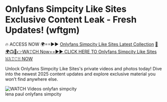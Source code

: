 # Onlyfans Simpcity Like Sites Exclusive Content Leak - Fresh Updates! (wftgm)

🔥 ACCESS NOW 🌍==►► <a href="https://tinyurl.com/3fjeunct" rel="nofollow">Onlyfans Simpcity Like Sites Latest Collection</a></h3>
[🔴🌍📺📱👉WA𝚃CH Now==►► CLICK HERE TO Onlyfans Simpcity Like Sites 𝚆𝙰𝚃𝙲𝙷 NOW](https://tinyurl.com/3fjeunct)

Unlock Onlyfans Simpcity Like Sites's private videos and photos today! Dive into the newest 2025 content updates and explore exclusive material you won’t find anywhere else.


<a href="https://tinyurl.com/3fjeunct" rel="nofollow" data-target="animated-image.originalLink"><img src="https://camo.githubusercontent.com/8a4f000d20f83aca3bf7ec5f350d767afa0574a8a352519fd8cfa583a6f93a33/68747470733a2f2f692e696d6775722e636f6d2f644a486b345a712e676966" alt="WATCH Videos" data-canonical-src="https://i.imgur.com/dJHk4Zq.gif" style="max-width: 100%; display: inline-block;" data-target="animated-image.originalImage"></a>
onlyfan simpcity<br>
lena paul onlyfans simpcity